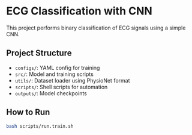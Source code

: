 # ECG Classification with CNN

This project performs binary classification of ECG signals using a simple CNN.

## Project Structure
- `configs/`: YAML config for training
- `src/`: Model and training scripts
- `utils/`: Dataset loader using PhysioNet format
- `scripts/`: Shell scripts for automation
- `outputs/`: Model checkpoints

## How to Run

```bash
bash scripts/run.train.sh

